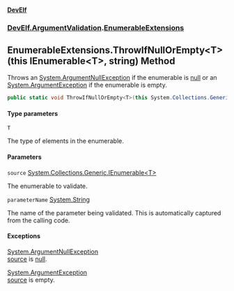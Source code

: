 #### [DevElf](README.md 'README')
### [DevElf\.ArgumentValidation](DevElf.ArgumentValidation.md 'DevElf\.ArgumentValidation').[EnumerableExtensions](EnumerableExtensions.md 'DevElf\.ArgumentValidation\.EnumerableExtensions')

## EnumerableExtensions\.ThrowIfNullOrEmpty\<T\>\(this IEnumerable\<T\>, string\) Method

Throws an [System\.ArgumentNullException](https://learn.microsoft.com/en-us/dotnet/api/system.argumentnullexception 'System\.ArgumentNullException') if the enumerable is 
[null](https://docs.microsoft.com/en-us/dotnet/csharp/language-reference/keywords/null 'https://docs\.microsoft\.com/en\-us/dotnet/csharp/language\-reference/keywords/null') or an [System\.ArgumentException](https://learn.microsoft.com/en-us/dotnet/api/system.argumentexception 'System\.ArgumentException') if the 
enumerable is empty\.

```csharp
public static void ThrowIfNullOrEmpty<T>(this System.Collections.Generic.IEnumerable<T> source, string parameterName=null);
```
#### Type parameters

<a name='DevElf.ArgumentValidation.EnumerableExtensions.ThrowIfNullOrEmpty_T_(thisSystem.Collections.Generic.IEnumerable_T_,string).T'></a>

`T`

The type of elements in the enumerable\.
#### Parameters

<a name='DevElf.ArgumentValidation.EnumerableExtensions.ThrowIfNullOrEmpty_T_(thisSystem.Collections.Generic.IEnumerable_T_,string).source'></a>

`source` [System\.Collections\.Generic\.IEnumerable&lt;](https://learn.microsoft.com/en-us/dotnet/api/system.collections.generic.ienumerable-1 'System\.Collections\.Generic\.IEnumerable\`1')[T](EnumerableExtensions.ThrowIfNullOrEmpty.HOGY2PMFWW387IVPL7H586RR.md#DevElf.ArgumentValidation.EnumerableExtensions.ThrowIfNullOrEmpty_T_(thisSystem.Collections.Generic.IEnumerable_T_,string).T 'DevElf\.ArgumentValidation\.EnumerableExtensions\.ThrowIfNullOrEmpty\<T\>\(this System\.Collections\.Generic\.IEnumerable\<T\>, string\)\.T')[&gt;](https://learn.microsoft.com/en-us/dotnet/api/system.collections.generic.ienumerable-1 'System\.Collections\.Generic\.IEnumerable\`1')

The enumerable to validate\.

<a name='DevElf.ArgumentValidation.EnumerableExtensions.ThrowIfNullOrEmpty_T_(thisSystem.Collections.Generic.IEnumerable_T_,string).parameterName'></a>

`parameterName` [System\.String](https://learn.microsoft.com/en-us/dotnet/api/system.string 'System\.String')

The name of the parameter being validated\. This is automatically 
captured from the calling code\.

#### Exceptions

[System\.ArgumentNullException](https://learn.microsoft.com/en-us/dotnet/api/system.argumentnullexception 'System\.ArgumentNullException')  
[source](EnumerableExtensions.ThrowIfNullOrEmpty.HOGY2PMFWW387IVPL7H586RR.md#DevElf.ArgumentValidation.EnumerableExtensions.ThrowIfNullOrEmpty_T_(thisSystem.Collections.Generic.IEnumerable_T_,string).source 'DevElf\.ArgumentValidation\.EnumerableExtensions\.ThrowIfNullOrEmpty\<T\>\(this System\.Collections\.Generic\.IEnumerable\<T\>, string\)\.source') is [null](https://docs.microsoft.com/en-us/dotnet/csharp/language-reference/keywords/null 'https://docs\.microsoft\.com/en\-us/dotnet/csharp/language\-reference/keywords/null')\.

[System\.ArgumentException](https://learn.microsoft.com/en-us/dotnet/api/system.argumentexception 'System\.ArgumentException')  
[source](EnumerableExtensions.ThrowIfNullOrEmpty.HOGY2PMFWW387IVPL7H586RR.md#DevElf.ArgumentValidation.EnumerableExtensions.ThrowIfNullOrEmpty_T_(thisSystem.Collections.Generic.IEnumerable_T_,string).source 'DevElf\.ArgumentValidation\.EnumerableExtensions\.ThrowIfNullOrEmpty\<T\>\(this System\.Collections\.Generic\.IEnumerable\<T\>, string\)\.source') is empty\.